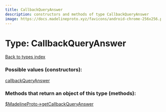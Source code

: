```yaml
---
title: CallbackQueryAnswer
description: constructors and methods of type CallbackQueryAnswer
image: https://docs.madelineproto.xyz/favicons/android-chrome-256x256.png
---
```

# Type: CallbackQueryAnswer  
[Back to types index](index.md)



### Possible values (constructors):

[callbackQueryAnswer](../constructors/callbackQueryAnswer.md)  



### Methods that return an object of this type (methods):

[$MadelineProto->getCallbackQueryAnswer](../methods/getCallbackQueryAnswer.md)  



